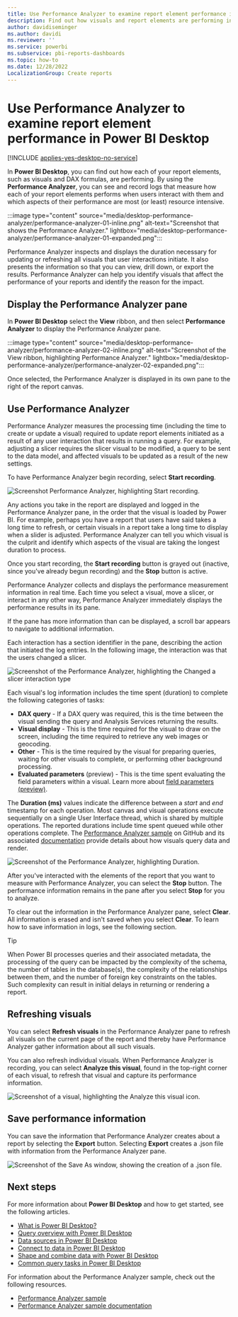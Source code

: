 ```yaml
---
title: Use Performance Analyzer to examine report element performance in Power BI Desktop
description: Find out how visuals and report elements are performing in terms of resource usage and responsiveness.
author: davidiseminger
ms.author: davidi
ms.reviewer: ''
ms.service: powerbi
ms.subservice: pbi-reports-dashboards
ms.topic: how-to
ms.date: 12/28/2022
LocalizationGroup: Create reports
---
```

# Use Performance Analyzer to examine report element performance in Power BI Desktop

[!INCLUDE [applies-yes-desktop-no-service](../includes/applies-yes-desktop-no-service.md)]

In **Power BI Desktop**, you can find out how each of your report elements, such as visuals and DAX formulas, are performing. By using the **Performance Analyzer**, you can see and record logs that measure how each of your report elements performs when users interact with them and which aspects of their performance are most (or least) resource intensive.

:::image type="content" source="media/desktop-performance-analyzer/performance-analyzer-01-inline.png" alt-text="Screenshot that shows the Performance Analyzer." lightbox="media/desktop-performance-analyzer/performance-analyzer-01-expanded.png":::

Performance Analyzer inspects and displays the duration necessary for updating or refreshing all visuals that user interactions initiate. It also presents the information so that you can view, drill down, or export the results. Performance Analyzer can help you identify visuals that affect the performance of your reports and identify the reason for the impact.

## Display the Performance Analyzer pane

In **Power BI Desktop** select the **View** ribbon, and then select **Performance Analyzer** to display the Performance Analyzer pane.

:::image type="content" source="media/desktop-performance-analyzer/performance-analyzer-02-inline.png" alt-text="Screenshot of the View ribbon, highlighting Performance Analyzer." lightbox="media/desktop-performance-analyzer/performance-analyzer-02-expanded.png":::

Once selected, the Performance Analyzer is displayed in its own pane to the right of the report canvas.

## Use Performance Analyzer

Performance Analyzer measures the processing time (including the time to create or update a visual) required to update report elements initiated as a result of any user interaction that results in running a query. For example, adjusting a slicer requires the slicer visual to be modified, a query to be sent to the data model, and affected visuals to be updated as a result of the new settings.

To have Performance Analyzer begin recording, select **Start recording**.

![Screenshot Performance Analyzer, highlighting Start recording.](media/desktop-performance-analyzer/performance-analyzer-03.png)

Any actions you take in the report are displayed and logged in the Performance Analyzer pane, in the order that the visual is loaded by Power BI. For example, perhaps you have a report that users have said takes a long time to refresh, or certain visuals in a report take a long time to display when a slider is adjusted. Performance Analyzer can tell you which visual is the culprit and identify which aspects of the visual are taking the longest duration to process.

Once you start recording, the **Start recording** button is grayed out (inactive, since you've already begun recording) and the **Stop** button is active.

Performance Analyzer collects and displays the performance measurement information in real time. Each time you select a visual, move a slicer, or interact in any other way, Performance Analyzer immediately displays the performance results in its pane.

If the pane has more information than can be displayed, a scroll bar appears to navigate to additional information.

Each interaction has a section identifier in the pane, describing the action that initiated the log entries. In the following image, the interaction was that the users changed a slicer.

![Screenshot of the Performance Analyzer, highlighting the Changed a slicer interaction type](media/desktop-performance-analyzer/performance-analyzer-04.png)

Each visual's log information includes the time spent (duration) to complete the following categories of tasks:

* **DAX query** - If a DAX query was required, this is the time between the visual sending the query and Analysis Services returning the results.
* **Visual display** - This is the time required for the visual to draw on the screen, including the time required to retrieve any web images or geocoding.
* **Other** - This is the time required by the visual for preparing queries, waiting for other visuals to complete, or performing other background processing.
* **Evaluated parameters** (preview) - This is the time spent evaluating the field parameters within a visual. Learn more about [field parameters (preview)](../create-reports/power-bi-field-parameters.md).

The **Duration (ms)** values indicate the difference between a *start* and *end* timestamp for each operation. Most canvas and visual operations execute sequentially on a single User Interface thread, which is shared by multiple operations. The reported durations include time spent queued while other operations complete. The [Performance Analyzer sample](https://github.com/microsoft/powerbi-desktop-samples/tree/main/Performance%20Analyzer) on GitHub and its associated [documentation](https://github.com/microsoft/powerbi-desktop-samples/blob/main/Performance%20Analyzer/Power%20BI%20Performance%20Analyzer%20Export%20File%20Format.docx) provide details about how visuals query data and render.

![Screenshot of the Performance Analyzer, highlighting Duration.](media/desktop-performance-analyzer/performance-analyzer-06.png)

After you've interacted with the elements of the report that you want to measure with Performance Analyzer, you can select the **Stop** button. The performance information remains in the pane after you select **Stop** for you to analyze.

To clear out the information in the Performance Analyzer pane, select **Clear**. All information is erased and isn't saved when you select **Clear**. To learn how to save information in logs, see the following section.

> [!TIP]
> When Power BI processes queries and their associated metadata, the processing of the query can be impacted by the complexity of the schema, the number of tables in the database(s), the complexity of the relationships between them, and the number of foreign key constraints on the tables. Such complexity can result in initial delays in returning or rendering a report.

## Refreshing visuals

You can select **Refresh visuals** in the Performance Analyzer pane to refresh all visuals on the current page of the report and thereby have Performance Analyzer gather information about all such visuals.

You can also refresh individual visuals. When Performance Analyzer is recording, you can select **Analyze this visual**, found in the top-right corner of each visual, to refresh that visual and capture its performance information.

![Screenshot of a visual, highlighting the Analyze this visual icon.](media/desktop-performance-analyzer/performance-analyzer-07.png)

## Save performance information

You can save the information that Performance Analyzer creates about a report by selecting the **Export** button. Selecting **Export** creates a .json file with information from the Performance Analyzer pane.

![Screenshot of the Save As window, showing the creation of a .json file.](media/desktop-performance-analyzer/performance-analyzer-05.png)

## Next steps

For more information about **Power BI Desktop** and how to get started, see the following articles.

* [What is Power BI Desktop?](../fundamentals/desktop-what-is-desktop.md)
* [Query overview with Power BI Desktop](../transform-model/desktop-query-overview.md)
* [Data sources in Power BI Desktop](../connect-data/desktop-data-sources.md)
* [Connect to data in Power BI Desktop](../connect-data/desktop-connect-to-data.md)
* [Shape and combine data with Power BI Desktop](../connect-data/desktop-shape-and-combine-data.md)
* [Common query tasks in Power BI Desktop](../transform-model/desktop-common-query-tasks.md)

For information about the Performance Analyzer sample, check out the following resources.

* [Performance Analyzer sample](https://github.com/microsoft/powerbi-desktop-samples/tree/main/Performance%20Analyzer)
* [Performance Analyzer sample documentation](https://github.com/microsoft/powerbi-desktop-samples/blob/main/Performance%20Analyzer/Power%20BI%20Performance%20Analyzer%20Export%20File%20Format.docx)
